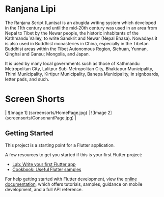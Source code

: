 # Ranjana Lipi
The Ranjana Script (Lantsa) is an abugida writing system which developed in the 11th century and until the mid-20th century was used in an area from Nepal to Tibet by the Newar people, the historic inhabitants of the Kathmandu Valley, to write Sanskrit and Newar (Nepal Bhasa). Nowadays it is also used in Buddhist monasteries in China, especially in the Tibetan Buddhist areas within the Tibet Autonomous Region, Sichuan, Yunnan, Qinghai and Gansu; Mongolia, and Japan.

It is used by many local governments such as those of Kathmandu Metropolitan City, Lalitpur Sub-Metropolitan City, Bhaktapur Municipality, Thimi Municipality, Kirtipur Municipality, Banepa Municipality, in signboards, letter pads, and such.

# Screen Shorts
| ![Image 1] (screensorts/HomePage.jpg) | ![Image 2] (screensorts/ConsonantPage.jpg) |
## Getting Started

This project is a starting point for a Flutter application.

A few resources to get you started if this is your first Flutter project:

- [Lab: Write your first Flutter app](https://docs.flutter.dev/get-started/codelab)
- [Cookbook: Useful Flutter samples](https://docs.flutter.dev/cookbook)

For help getting started with Flutter development, view the
[online documentation](https://docs.flutter.dev/), which offers tutorials,
samples, guidance on mobile development, and a full API reference.

